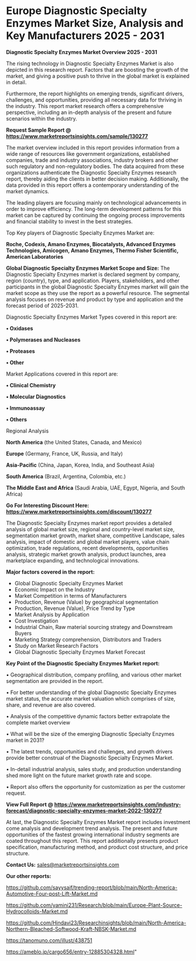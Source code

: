 # Europe Diagnostic Specialty Enzymes Market Size, Analysis and Key Manufacturers 2025 - 2031

<Strong> Diagnostic Specialty Enzymes Market Overview 2025 - 2031</strong>

The rising technology in Diagnostic Specialty Enzymes Market is also depicted in this research report. Factors that are boosting the growth of the market, and giving a positive push to thrive in the global market is explained in detail.

Furthermore, the report highlights on emerging trends, significant drivers, challenges, and opportunities, providing all necessary data for thriving in the industry. This report market research offers a comprehensive perspective, including an in-depth analysis of the present and future scenarios within the industry.

<strong>Request Sample Report @ <a href=https://www.marketreportsinsights.com/sample/130277>https://www.marketreportsinsights.com/sample/130277</a></strong>

The market overview included in this report provides information from a wide range of resources like government organizations, established companies, trade and industry associations, industry brokers and other such regulatory and non-regulatory bodies. The data acquired from these organizations authenticate the Diagnostic Specialty Enzymes research report, thereby aiding the clients in better decision making. Additionally, the data provided in this report offers a contemporary understanding of the market dynamics.

The leading players are focusing mainly on technological advancements in order to improve efficiency. The long-term development patterns for this market can be captured by continuing the ongoing process improvements and financial stability to invest in the best strategies.

Top Key players of Diagnostic Specialty Enzymes Market are:

<strong>Roche, Codexis, Amano Enzymes, Biocatalysts, Advanced Enzymes Technologies, Amicogen, Amano Enzymes, Thermo Fisher Scientific, American Laboratories</strong>

<strong><b>Global Diagnostic Specialty Enzymes Market Scope and Size:</b></strong>
The Diagnostic Specialty Enzymes market is declared segment by company, region (country), type, and application. Players, stakeholders, and other participants in the global Diagnostic Specialty Enzymes market will gain the market scope as they use the report as a powerful resource. The segmental analysis focuses on revenue and product by type and application and the forecast period of 2025-2031.

Diagnostic Specialty Enzymes Market Types covered in this report are:

<strong>• Oxidases

• Polymerases and Nucleases

• Proteases

• Other</strong>

Market Applications covered in this report are:

<strong>• Clinical Chemistry

• Molecular Diagnostics

• Immunoassay

• Others</strong> 

Regional Analysis

<strong>North America</strong> (the United States, Canada, and Mexico)

<strong>Europe</strong> (Germany, France, UK, Russia, and Italy)

<strong>Asia-Pacific</strong> (China, Japan, Korea, India, and Southeast Asia)

<strong>South America</strong> (Brazil, Argentina, Colombia, etc.)

<strong>The Middle East and Africa</strong> (Saudi Arabia, UAE, Egypt, Nigeria, and South Africa)

<strong>Go For Interesting Discount Here: <a href=https://www.marketreportsinsights.com/discount/130277>https://www.marketreportsinsights.com/discount/130277</a></strong>

The Diagnostic Specialty Enzymes market report provides a detailed analysis of global market size, regional and country-level market size, segmentation market growth, market share, competitive Landscape, sales analysis, impact of domestic and global market players, value chain optimization, trade regulations, recent developments, opportunities analysis, strategic market growth analysis, product launches, area marketplace expanding, and technological innovations.

<strong><b>Major factors covered in the report:</b></strong>
<ul>
  <li>Global Diagnostic Specialty Enzymes Market </li>
  <li>Economic Impact on the Industry</li>
  <li>Market Competition in terms of Manufacturers</li>
  <li>Production, Revenue (Value) by geographical segmentation</li>
  <li>Production, Revenue (Value), Price Trend by Type</li>
  <li>Market Analysis by Application</li>
  <li>Cost Investigation</li>
  <li>Industrial Chain, Raw material sourcing strategy and Downstream Buyers</li>
  <li>Marketing Strategy comprehension, Distributors and Traders</li>
  <li>Study on Market Research Factors</li>
  <li>Global Diagnostic Specialty Enzymes Market Forecast</li>
</ul>

<strong><b>Key Point of the Diagnostic Specialty Enzymes Market report:</b></strong>

• Geographical distribution, company profiling, and various other market segmentation are provided in the report.

• For better understanding of the global Diagnostic Specialty Enzymes market status, the accurate market valuation which comprises of size, share, and revenue are also covered.

• Analysis of the competitive dynamic factors better extrapolate the complete market overview

• What will be the size of the emerging Diagnostic Specialty Enzymes market in 2031?

• The latest trends, opportunities and challenges, and growth drivers provide better construal of the Diagnostic Specialty Enzymes Market.

• In-detail industrial analysis, sales study, and production understanding shed more light on the future market growth rate and scope.

• Report also offers the opportunity for customization as per the customer request.

<strong><b>View Full Report @ <a href=https://www.marketreportsinsights.com/industry-forecast/diagnostic-specialty-enzymes-market-2022-130277>https://www.marketreportsinsights.com/industry-forecast/diagnostic-specialty-enzymes-market-2022-130277</a></b></strong>


At last, the Diagnostic Specialty Enzymes Market report includes investment come analysis and development trend analysis. The present and future opportunities of the fastest growing international industry segments are coated throughout this report. This report additionally presents product specification, manufacturing method, and product cost structure, and price structure.

<strong>Contact Us:</strong>
sales@marketreportsinsights.com

<strong>Our other reports:</strong>

<a href=https://github.com/sayysaif/trending-report/blob/main/North-America-Automotive-Four-post-Lift-Market.md>https://github.com/sayysaif/trending-report/blob/main/North-America-Automotive-Four-post-Lift-Market.md</a>

<a href=https://github.com/yamini231/Research/blob/main/Europe-Plant-Source-Hydrocolloids-Market.md>https://github.com/yamini231/Research/blob/main/Europe-Plant-Source-Hydrocolloids-Market.md</a>

<a href=https://github.com/Hindavi23/Researchinsights/blob/main/North-America-Northern-Bleached-Softwood-Kraft-NBSK-Market.md>https://github.com/Hindavi23/Researchinsights/blob/main/North-America-Northern-Bleached-Softwood-Kraft-NBSK-Market.md</a>

<a href=https://tanomuno.com/illust/438751>https://tanomuno.com/illust/438751</a>

<a href=https://ameblo.jp/cargo656/entry-12885304328.html>https://ameblo.jp/cargo656/entry-12885304328.html</a>"
